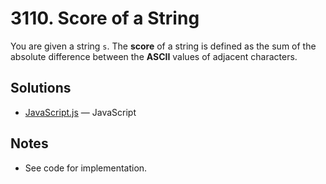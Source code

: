 
# 3110. Score of a String

You are given a string `s`. The **score** of a string is defined as the sum of the absolute difference between the **ASCII** values of adjacent characters.

## Solutions

- [JavaScript.js](./JavaScript.js) — JavaScript

## Notes

- See code for implementation.
